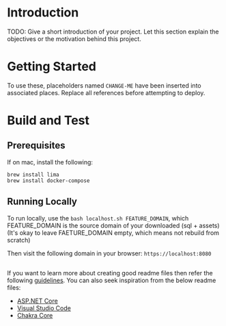 # Introduction
TODO: Give a short introduction of your project. Let this section explain the objectives or the motivation behind this project.

# Getting Started

To use these, placeholders named `CHANGE-ME` have been inserted into associated places. Replace all references
before attempting to deploy.

# Build and Test

## Prerequisites

If on mac, install the following:

```commandline
brew install lima
brew install docker-compose
```

## Running Locally
To run locally, use the `bash localhost.sh FEATURE_DOMAIN`, which FEATURE_DOMAIN is the source domain of your downloaded (sql + assets)
(It's okay to leave FAETURE_DOMAIN empty, which means not rebuild from scratch)

Then visit the following domain in your browser: `https://localhost:8080`

##
If you want to learn more about creating good readme files then refer the following [guidelines](https://docs.microsoft.com/en-us/azure/devops/repos/git/create-a-readme?view=azure-devops). You can also seek inspiration from the below readme files:
- [ASP.NET Core](https://github.com/aspnet/Home)
- [Visual Studio Code](https://github.com/Microsoft/vscode)
- [Chakra Core](https://github.com/Microsoft/ChakraCore)